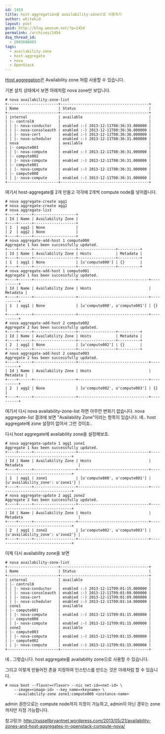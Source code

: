 ```yaml
---
id: 1454
title: host-aggregation을 availability-zone으로 사용하기
author: whitekid
layout: post
guid: http://blog.woosum.net/?p=1454
permalink: /archives/1454
dsq_thread_id:
  - 2043606883
tags:
  - availability-zone
  - host-aggregate
  - nova
  - OpenStack
---
```

[Host aggregation](http://docs.openstack.org/grizzly/openstack-compute/admin/content/host-aggregates.html)은 Availability zone 처럼 사용할 수 있습니다.

기본 설치 상태에서 보면 아래처럼 nova zone만 보입니다.

    # nova availability-zone-list
    +-----------------------+----------------------------------------+
    | Name                  | Status                                 |
    +-----------------------+----------------------------------------+
    | internal              | available                              |
    | |- control0           |                                        |
    | | |- nova-conductor   | enabled :-) 2013-12-11T08:36:33.000000 |
    | | |- nova-consoleauth | enabled :-) 2013-12-11T08:36:36.000000 |
    | | |- nova-cert        | enabled :-) 2013-12-11T08:36:36.000000 |
    | | |- nova-scheduler   | enabled :-) 2013-12-11T08:36:31.000000 |
    | nova                  | available                              |
    | |- compute003         |                                        |
    | | |- nova-compute     | enabled :-) 2013-12-11T08:36:31.000000 |
    | |- compute002         |                                        |
    | | |- nova-compute     | enabled :-) 2013-12-11T08:36:31.000000 |
    | |- compute001         |                                        |
    | | |- nova-compute     | enabled :-) 2013-12-11T08:36:31.000000 |
    | |- compute000         |                                        |
    | | |- nova-compute     | enabled :-) 2013-12-11T08:36:31.000000 |
    +-----------------------+----------------------------------------+

여기서 host-aggregate를 2개 만들고 각각에 2개씩 compute node를 넣어봅니다.

    # nova aggregate-create agg1
    # nova aggregate-create agg2
    # nova aggregate-list
    +----+------+-------------------+
    | Id | Name | Availability Zone |
    +----+------+-------------------+
    | 1  | agg1 | None              |
    | 2  | agg2 | None              |
    +----+------+-------------------+
    # nova aggregate-add-host 1 compute000
    Aggregate 1 has been successfully updated.
    +----+------+-------------------+-----------------+----------+
    | Id | Name | Availability Zone | Hosts           | Metadata |
    +----+------+-------------------+-----------------+----------+
    | 1  | agg1 | None              | [u'compute000'] | {}       |
    +----+------+-------------------+-----------------+----------+
    # nova aggregate-add-host 1 compute001
    Aggregate 1 has been successfully updated.
    +----+------+-------------------+--------------------------------+----------+
    | Id | Name | Availability Zone | Hosts                          | Metadata |
    +----+------+-------------------+--------------------------------+----------+
    | 1  | agg1 | None              | [u'compute000', u'compute001'] | {}       |
    +----+------+-------------------+--------------------------------+----------+
    # nova aggregate-add-host 2 compute002
    Aggregate 2 has been successfully updated.
    +----+------+-------------------+-----------------+----------+
    | Id | Name | Availability Zone | Hosts           | Metadata |
    +----+------+-------------------+-----------------+----------+
    | 2  | agg2 | None              | [u'compute002'] | {}       |
    +----+------+-------------------+-----------------+----------+
    # nova aggregate-add-host 2 compute003
    Aggregate 2 has been successfully updated.
    +----+------+-------------------+--------------------------------+----------+
    | Id | Name | Availability Zone | Hosts                          | Metadata |
    +----+------+-------------------+--------------------------------+----------+
    | 2  | agg2 | None              | [u'compute002', u'compute003'] | {}       |
    +----+------+-------------------+--------------------------------+----------+

여기서 다시 nova availability-zone-list 하면 아무런 변화기 없습니다. nova aggregate-list 결과에 보면 "Availability Zone"이라는 항목이 있습니다. 녜.. host aggregate에 zone 설정이 없어서 그런 것이죠..

다시 host aggregate에 availability zone을 설정해보죠.

    # nova aggregate-update 1 agg1 zone1
    Aggregate 1 has been successfully updated.
    +----+------+-------------------+--------------------------------+----------------------------------+
    | Id | Name | Availability Zone | Hosts                          | Metadata                         |
    +----+------+-------------------+--------------------------------+----------------------------------+
    | 1  | agg1 | zone1             | [u'compute000', u'compute001'] | {u'availability_zone': u'zone1'} |
    +----+------+-------------------+--------------------------------+----------------------------------+
    # nova aggregate-update 2 agg1 zone2
    Aggregate 2 has been successfully updated.
    +----+------+-------------------+--------------------------------+----------------------------------+
    | Id | Name | Availability Zone | Hosts                          | Metadata                         |
    +----+------+-------------------+--------------------------------+----------------------------------+
    | 2  | agg1 | zone2             | [u'compute002', u'compute003'] | {u'availability_zone': u'zone2'} |
    +----+------+-------------------+--------------------------------+----------------------------------+

이제 다시 availability zone을 보면

    # nova availability-zone-list
    +-----------------------+----------------------------------------+
    | Name                  | Status                                 |
    +-----------------------+----------------------------------------+
    | internal              | available                              |
    | |- control0           |                                        |
    | | |- nova-conductor   | enabled :-) 2013-12-11T09:01:15.000000 |
    | | |- nova-consoleauth | enabled :-) 2013-12-11T09:01:09.000000 |
    | | |- nova-cert        | enabled :-) 2013-12-11T09:01:09.000000 |
    | | |- nova-scheduler   | enabled :-) 2013-12-11T09:01:14.000000 |
    | zone1                 | available                              |
    | |- compute001         |                                        |
    | | |- nova-compute     | enabled :-) 2013-12-11T09:01:15.000000 |
    | |- compute000         |                                        |
    | | |- nova-compute     | enabled :-) 2013-12-11T09:01:15.000000 |
    | zone2                 | available                              |
    | |- compute003         |                                        |
    | | |- nova-compute     | enabled :-) 2013-12-11T09:01:15.000000 |
    | |- compute002         |                                        |
    | | |- nova-compute     | enabled :-) 2013-12-11T09:01:15.000000 |
    +-----------------------+----------------------------------------+

녜.. 그렇습니다. host aggregate를 availability zone으로 사용할 수 있습니다.

그리고 이렇게 만들어진 존을 지정하여 인스턴스를 만드는 것은 아래처럼 할 수 있습니다.

    # nova boot --flavor=<flavor> --nic net-id=<net-id> \
        --image=<image-id> --key_name=<keyname> \
        --availability-zone zone1:compute000 <instance-name>

admin 권한으로는 compute node까지 지정이 가능하고, admin이 아닌 경우는 zone 까지만 지정 가능합니다.

참고링크: http://russellbryantnet.wordpress.com/2013/05/21/availability-zones-and-host-aggregates-in-openstack-compute-nova/